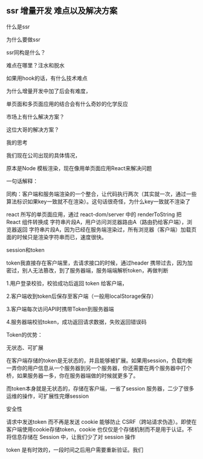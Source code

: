 ## ssr 增量开发 难点以及解决方案



什么是ssr

为什么要做ssr

ssr同构是什么？

难点在哪里？注水和脱水

如果用hook的话，有什么技术难点

为什么增量开发中加了后会有难度，

单页面和多页面应用的结合会有什么奇妙的化学反应

市场上有什么解决方案？

这位大哥的解决方案？

我的思考



我们现在公司出现的具体情况，

原本是Node 模板渲染，现在像用单页面应用React来解决问题



一句话解释：

同构：客户端和服务端渲染的一个整合，让代码执行两次（其实就一次，通过一些算法标识如果key一致就不在渲染）。这句话很奇怪，为什么key一致就不渲染了

react 所写的单页面应用，通过 react-dom/server 中的 renderToString 把 React 组件转换成 字符串片段A，用户访问浏览器路由A（路由扔给客户端），浏览器返回 字符串片段A，因为已经在服务端渲染过，所有浏览器（客户端）加载页面的时候只是渲染字符串而已，速度很快。







session和token

token我直接存在客户端里，去请求接口的时候，通过header 携带过去，因为加密过，别人无法篡改，到了服务器端，服务端端解析token，再做判断

1.用户登录校验，校验成功后返回 token 给客户端，

2.客户端收到token后保存至客户端（一般用localStorage保存）

3.客户端每次访问API时携带Token到服务器端

4.服务器端校验token，成功返回请求数据，失败返回错误码



Token的优势：

无状态、可扩展

在客户端存储的token是无状态的，并且能够被扩展。如果用session，负载均衡一弄你的用户信息从一个服务器到另一个服务器，你还需要在两个服务器中打个桥，如果服务器一多，你在服务器端做的时候就更多了。

而token本身就是无状态的，存储在客户端，一省了session 服务器，二少了很多运维的操作，可扩展性完爆session

安全性

请求中发送token 而不再是发送 cookie 能够防止 CSRF（跨站请求伪造）。即使在客户端使用cookie存储token，cookie 也仅仅是个存储机制而不是用于认证。不将信息存储在 Session 中，让我们少了对 session 操作

token 是有时效的，一段时间之后用户需要重新验证。我们



















